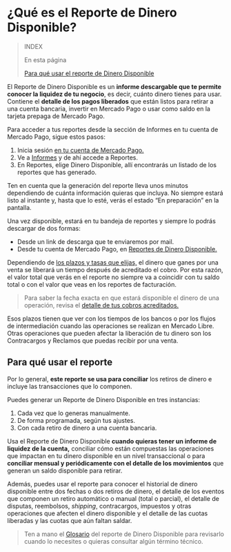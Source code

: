 # ¿Qué es el Reporte de Dinero Disponible?


> INDEX
>
> En esta página
>
> [Para qué usar el reporte de Dinero Disponible](#bookmark_para_qué_usar_el_reporte)
>


El Reporte de Dinero Disponible es un **informe descargable que te permite conocer la liquidez de tu negocio**, es decir, cuánto dinero tienes para usar. Contiene el **detalle de los pagos liberados** que están listos para retirar a una cuenta bancaria, invertir en Mercado Pago o usar como saldo en la tarjeta prepaga de Mercado Pago.

Para acceder a tus reportes desde la sección de Informes en tu cuenta de Mercado Pago, sigue estos pasos:
1. Inicia sesión [en tu cuenta de Mercado Pago.](https://www.mercadolibre.com/jms/mla/lgz/msl/login/H4sIAAAAAAAEAy2OQQ7DIAwE_-JzlNw59iPIIoagQo2MI1pF_XtN1OOux2NfUDjll9dPI3BA71ZyyAoLtIIaWarPuw1qs6pnpX8sOBEUrKQkHdw1RYn2B9nSVKmcZAyeevhYeFh1n7IusYVDtXW3bWOMtZIE3Llh4jVwXVE2w4RS7man-cCt-y4QsatXwfAEF7F0-v4AxU1qhMMAAAA/user)
1. Ve a [Informes](https://www.mercadopago.com/mla/account/movements) y de ahí accede a Reportes.
1. En Reportes, elige Dinero Disponible, allí encontrarás un listado de los reportes que has generado.

Ten en cuenta que la generación del reporte lleva unos minutos dependiendo de cuánta información quieras que incluya. No siempre estará listo al instante y, hasta que lo esté, verás el estado “En preparación” en la pantalla.

Una vez disponible, estará en tu bandeja de reportes y siempre lo podrás descargar de dos formas:

* Desde un link de descarga que te enviaremos por mail.
* Desde tu cuenta de Mercado Pago, en [Reportes de Dinero Disponible.](https://www.mercadopago.com/mla/balance/reports?page=1#!/bank-report)

Dependiendo de [los plazos y tasas que elijas,](https://www.mercadopago.com/mla/settings/release-options) el dinero que ganes por una venta se liberará un tiempo después de acreditado el cobro. Por esta razón, el valor total que verás en el reporte no siempre va a coincidir con tu saldo total o con el valor que veas en los reportes de facturación.


> Para saber la fecha exacta en que estará disponible el dinero de una operación, revisa el [detalle de tus cobros acreditados.](https://www.mercadopago.com.ar/activities/balance)

Esos plazos tienen que ver con los tiempos de los bancos o por los flujos de intermediación cuando las operaciones se realizan en Mercado Libre. Otras operaciones que pueden afectar la liberación de tu dinero son los Contracargos y Reclamos que puedas recibir por una venta.

## Para qué usar el reporte

Por lo general, **este reporte se usa para conciliar** los retiros de dinero e incluye las transacciones que lo componen.

Puedes generar un Reporte de Dinero Disponible en tres instancias:
1. Cada vez que lo generas manualmente.
1. De forma programada, según tus ajustes.
1. Con cada retiro de dinero a una cuenta bancaria.

Usa el Reporte de Dinero Disponible **cuando quieras tener un informe de liquidez de la cuenta,** conciliar cómo están compuestas las operaciones que impactan en tu dinero disponible en un nivel transaccional o para **conciliar mensual y periódicamente con el detalle de los movimientos** que generan un saldo disponible para retirar. 

Además, puedes usar el reporte para conocer el historial de dinero disponible entre dos fechas o dos retiros de dinero, el detalle de los eventos que componen un retiro automático o manual (total o parcial), el detalle de disputas, reembolsos, *shipping*, contracargos, impuestos y otras operaciones que afecten el dinero disponible y el detalle de las cuotas liberadas y las cuotas que aún faltan saldar. 

> Ten a mano el [Glosario](https://www.mercadopago.com/developers/es/guides/manage-account/reports/available-money/glossary) del reporte de Dinero Disponible para revisarlo cuando lo necesites o quieras consultar algún término técnico.
